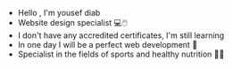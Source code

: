 - Hello , I'm yousef diab
- Website design specialist 💻🖱️
- I don't have any accredited certificates, I'm still learning
- In one day I will be a perfect web development 📕
- Specialist in the fields of sports and healthy nutrition 🏃🏽

